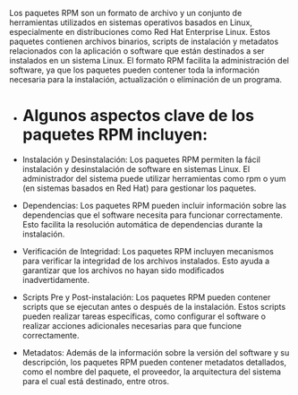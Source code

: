 Los paquetes RPM son un formato de archivo y un conjunto de herramientas utilizados en sistemas operativos basados en Linux, especialmente en distribuciones como Red Hat Enterprise Linux.
Estos paquetes contienen archivos binarios, scripts de instalación y metadatos relacionados con la aplicación o software que están destinados a ser instalados en un sistema Linux. El formato RPM facilita la administración del software, ya que los paquetes pueden contener toda la información necesaria para la instalación, actualización o eliminación de un programa.

* # Algunos aspectos clave de los paquetes RPM incluyen:

* Instalación y Desinstalación: Los paquetes RPM permiten la fácil instalación y desinstalación de software en sistemas Linux. El administrador del sistema puede utilizar herramientas como rpm o yum (en sistemas basados en Red Hat) para gestionar los paquetes.

* Dependencias: Los paquetes RPM pueden incluir información sobre las dependencias que el software necesita para funcionar correctamente. Esto facilita la resolución automática de dependencias durante la instalación.

* Verificación de Integridad: Los paquetes RPM incluyen mecanismos para verificar la integridad de los archivos instalados. Esto ayuda a garantizar que los archivos no hayan sido modificados inadvertidamente.

* Scripts Pre y Post-instalación: Los paquetes RPM pueden contener scripts que se ejecutan antes o después de la instalación. Estos scripts pueden realizar tareas específicas, como configurar el software o realizar acciones adicionales necesarias para que funcione correctamente.

* Metadatos: Además de la información sobre la versión del software y su descripción, los paquetes RPM pueden contener metadatos detallados, como el nombre del paquete, el proveedor, la arquitectura del sistema para el cual está destinado, entre otros.
